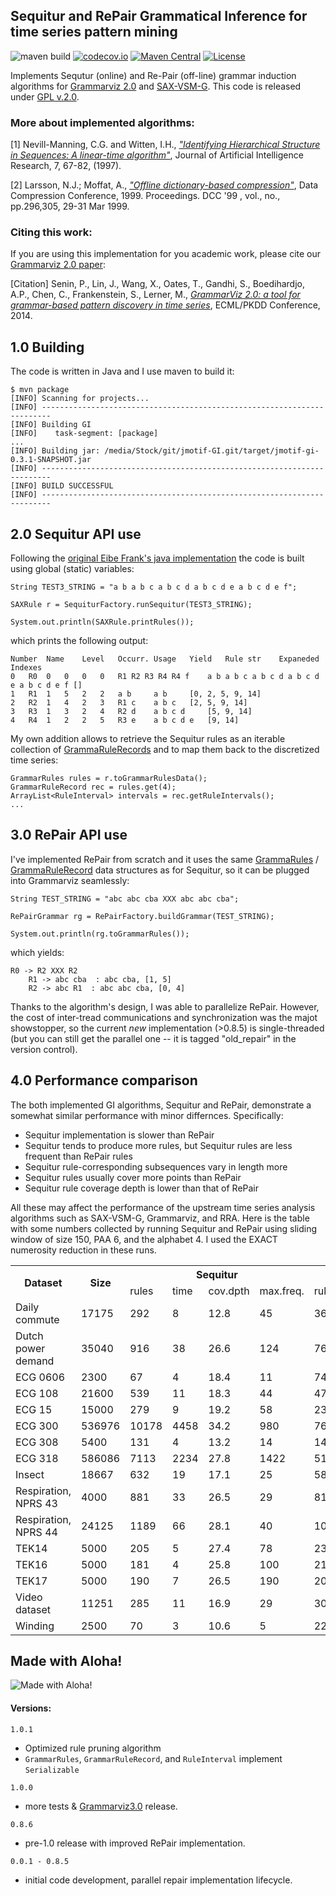 ## Sequitur and RePair Grammatical Inference for time series pattern mining
![maven build](https://github.com/jMotif/GI/actions/workflows/maven.yml/badge.svg) 
[![codecov.io](http://codecov.io/github/jMotif/GI/coverage.svg?branch=master)](http://codecov.io/github/jMotif/GI?branch=master)
[![Maven Central](https://maven-badges.herokuapp.com/maven-central/net.seninp/jmotif-gi/badge.svg)](https://maven-badges.herokuapp.com/maven-central/net.seninp/jmotif-gi)
[![License](http://img.shields.io/:license-gpl2-green.svg)](http://www.gnu.org/licenses/gpl-2.0.html)


Implements Sequtur (online) and Re-Pair (off-line) grammar induction algorithms for [Grammarviz 2.0](https://github.com/GrammarViz2/grammarviz2_site) and [SAX-VSM-G](https://github.com/seninp/sax-vsm-g). This code is released under [GPL v.2.0](https://www.gnu.org/licenses/old-licenses/gpl-2.0.en.html).

### More about implemented algorithms:
[1] Nevill-Manning, C.G. and Witten, I.H., [*"Identifying Hierarchical Structure in Sequences: A linear-time algorithm"*](http://www.jair.org/media/374/live-374-1630-jair.pdf), Journal of Artificial Intelligence Research, 7, 67-82, (1997).

[2] Larsson, N.J.; Moffat, A., [*"Offline dictionary-based compression"*](http://ieeexplore.ieee.org/stamp/stamp.jsp?tp=&arnumber=755679&isnumber=16375), Data Compression Conference, 1999. Proceedings. DCC '99 , vol., no., pp.296,305, 29-31 Mar 1999.

### Citing this work:
If you are using this implementation for you academic work, please cite our [Grammarviz 2.0 paper](http://link.springer.com/chapter/10.1007/978-3-662-44845-8_37):

[Citation] Senin, P., Lin, J., Wang, X., Oates, T., Gandhi, S., Boedihardjo, A.P., Chen, C., Frankenstein, S., Lerner, M.,  [*GrammarViz 2.0: a tool for grammar-based pattern discovery in time series*](http://www2.hawaii.edu/~senin/assets/papers/grammarviz2.pdf), ECML/PKDD Conference, 2014.

1.0 Building
------------
The code is written in Java and I use maven to build it:
	
	$ mvn package
	[INFO] Scanning for projects...
	[INFO] ------------------------------------------------------------------------
  	[INFO] Building GI
	[INFO]    task-segment: [package]
  	...
	[INFO] Building jar: /media/Stock/git/jmotif-GI.git/target/jmotif-gi-0.3.1-SNAPSHOT.jar
	[INFO] ------------------------------------------------------------------------
	[INFO] BUILD SUCCESSFUL
	[INFO] ------------------------------------------------------------------------
  
2.0 Sequitur API use
------------
Following the [original Eibe Frank's java implementation](https://github.com/craignm/sequitur) the code is built using global (static) variables:

	String TEST3_STRING = "a b a b c a b c d a b c d e a b c d e f";
  
	SAXRule r = SequiturFactory.runSequitur(TEST3_STRING);

	System.out.println(SAXRule.printRules());

which prints the following output:

	Number	Name	Level	Occurr.	Usage	Yield	Rule str	Expaneded	Indexes
	0	R0	0	0	0	0	R1 R2 R3 R4 R4 f 	a b a b c a b c d a b c d e a b c d e f	[]
	1	R1	1	5	2	2	a b 	a b 	[0, 2, 5, 9, 14]
	2	R2	1	4	2	3	R1 c 	a b c 	[2, 5, 9, 14]
	3	R3	1	3	2	4	R2 d 	a b c d 	[5, 9, 14]
	4	R4	1	2	2	5	R3 e 	a b c d e 	[9, 14]
 
My own addition allows to retrieve the Sequitur rules as an iterable collection of [GrammaRuleRecords](https://github.com/jMotif/GI/blob/master/src/main/java/net/seninp/gi/logic/GrammarRuleRecord.java) and to map them back to the discretized time series:

	GrammarRules rules = r.toGrammarRulesData();
	GrammarRuleRecord rec = rules.get(4);
	ArrayList<RuleInterval> intervals = rec.getRuleIntervals();
	...
  

3.0 RePair API use
------------
I've implemented RePair from scratch and it uses the same [GrammaRules](https://github.com/jMotif/GI/blob/master/src/main/java/net/seninp/gi/logic/GrammarRules.java) / [GrammaRuleRecord](https://github.com/jMotif/GI/blob/master/src/main/java/net/seninp/gi/logic/GrammarRuleRecord.java) data structures as for Sequitur, so it can be plugged into Grammarviz seamlessly: 

	String TEST_STRING = "abc abc cba XXX abc abc cba";
	
	RePairGrammar rg = RePairFactory.buildGrammar(TEST_STRING);
	
	System.out.println(rg.toGrammarRules());
	
which yields: 	

	R0 -> R2 XXX R2 
        R1 -> abc cba  : abc cba, [1, 5]
        R2 -> abc R1  : abc abc cba, [0, 4]

Thanks to the algorithm's design, I was able to parallelize RePair. However, the cost of inter-tread communications and synchronization was the majot showstopper, so the current *new* implementation (>0.8.5) is single-threaded (but you can still get the parallel one -- it is tagged "old_repair" in the version control).


4.0 Performance comparison
------------
The both implemented GI algorithms, Sequitur and RePair, demonstrate a somewhat similar performance with minor differnces. Specifically: 
 -   Sequitur implementation is slower than RePair
 -   Sequitur tends to produce more rules, but Sequitur rules are less frequent than RePair rules
 -   Sequitur rule-corresponding subsequences vary in length more
 -   Sequitur rules usually cover more points than RePair
 -   Sequitur rule coverage depth is lower than that of RePair

All these may affect the performance of the upstream time series analysis algorithms such as SAX-VSM-G, Grammarviz, and RRA. Here is the table with some numbers collected by running Sequitur and RePair using sliding window of size 150, PAA 6, and the alphabet 4. I used the EXACT numerosity reduction in these runs.

<table><tr><th rowspan="2">Dataset</th><th rowspan="2">Size</th><th colspan="4">Sequitur</th><th colspan="4">RePair</th></tr><tr><td>rules</td><td>time</td><td>cov.dpth</td><td>max.freq.</td><td>rules</td><td>time</td><td>cov.dpth</td><td>max.freq.</td></tr><tr><td>Daily commute</td><td>17175</td><td>292</td><td>8</td><td>12.8</td><td>45</td><td>362</td><td>4</td><td>18.3</td><td>53</td></tr><tr><td>Dutch power demand</td><td>35040</td><td>916</td><td>38</td><td>26.6</td><td>124</td><td>769</td><td>14</td><td>29.6</td><td>162</td></tr><tr><td>ECG 0606</td><td>2300</td><td>67</td><td>4</td><td>18.4</td><td>11</td><td>74</td><td>1</td><td>37.4</td><td>14</td></tr><tr><td>ECG 108</td><td>21600</td><td>539</td><td>11</td><td>18.3</td><td>44</td><td>472</td><td>9</td><td>20.8</td><td>45</td></tr><tr><td>ECG 15</td><td>15000</td><td>279</td><td>9</td><td>19.2</td><td>58</td><td>239</td><td>5</td><td>25.7</td><td>71</td></tr><tr><td>ECG 300</td><td>536976</td><td>10178</td><td>4458</td><td>34.2</td><td>980</td><td>7649</td><td>2048</td><td>35.7</td><td>1673</td></tr><tr><td>ECG 308</td><td>5400</td><td>131</td><td>4</td><td>13.2</td><td>14</td><td>143</td><td>1</td><td>22.1</td><td>15</td></tr><tr><td>ECG 318</td><td>586086</td><td>7113</td><td>2234</td><td>27.8</td><td>1422</td><td>5112</td><td>1435</td><td>29.1</td><td>2942</td></tr><tr><td>Insect</td><td>18667</td><td>632</td><td>19</td><td>17.1</td><td>25</td><td>584</td><td>10</td><td>18.3</td><td>32</td></tr><tr><td>Respiration, NPRS 43</td><td>4000</td><td>881</td><td>33</td><td>26.5</td><td>29</td><td>813</td><td>12</td><td>27.5</td><td>45</td></tr><tr><td>Respiration, NPRS 44</td><td>24125</td><td>1189</td><td>66</td><td>28.1</td><td>40</td><td>1057</td><td>17</td><td>28.9</td><td>61</td></tr><tr><td>TEK14</td><td>5000</td><td>205</td><td>5</td><td>27.4</td><td>78</td><td>237</td><td>3</td><td>32.6</td><td>130</td></tr><tr><td>TEK16</td><td>5000</td><td>181</td><td>4</td><td>25.8</td><td>100</td><td>210</td><td>2</td><td>31.9</td><td>157</td></tr><tr><td>TEK17</td><td>5000</td><td>190</td><td>7</td><td>26.5</td><td>190</td><td>208</td><td>2</td><td>32</td><td>208</td></tr><tr><td>Video dataset</td><td>11251</td><td>285</td><td>11</td><td>16.9</td><td>29</td><td>301</td><td>7</td><td>21.8</td><td>30</td></tr><tr><td>Winding</td><td>2500</td><td>70</td><td>3</td><td>10.6</td><td>5</td><td>225</td><td>1</td><td>33.5</td><td>5</td></tr></table>

## Made with Aloha!
![Made with Aloha!](https://raw.githubusercontent.com/GrammarViz2/grammarviz2_src/master/src/resources/assets/aloha.jpg)


#### Versions:
`1.0.1`
  * Optimized rule pruning algorithm
  * `GrammarRules`, `GrammarRuleRecord`, and `RuleInterval` implement `Serializable`
  
`1.0.0`
  * more tests & [Grammarviz3.0](https://github.com/GrammarViz2/grammarviz2_src) release.
  
`0.8.6`
  * pre-1.0 release with improved RePair implementation.

`0.0.1 - 0.8.5`
  * initial code development, parallel repair implementation lifecycle.

